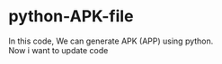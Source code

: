 # python-APK-file
In this code, We can generate APK (APP) using python. 
<br>
Now i want to update code 